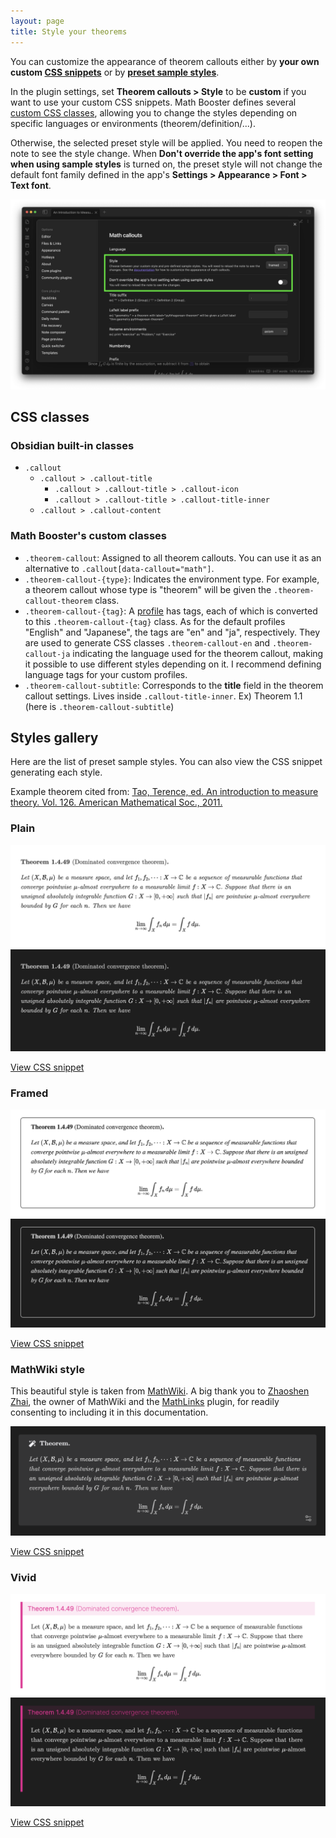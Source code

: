 ```yaml
---
layout: page
title: Style your theorems
---
```


You can customize the appearance of theorem callouts either by **your own custom [CSS snippets](https://help.obsidian.md/Extending+Obsidian/CSS+snippets)** or by **[preset sample styles](#styles-gallery)**.

In the plugin settings, set **Theorem callouts > Style** to be **custom** if you want to use your custom CSS snippets. 
Math Booster defines several [custom CSS classes](#math-boosters-custom-classes), allowing you to change the styles depending on specific languages or environments (theorem/definition/...).

Otherwise, the selected preset style will be applied. You need to reopen the note to see the style change.
When **Don't override the app's font setting when using sample styles** is turned on, the preset style will not change the default font family defined in the app's **Settings > Appearance > Font > Text font**.

![Style setting](fig/style_setting.png)


## CSS classes

### Obsidian built-in classes

- `.callout`
  - `.callout > .callout-title`
    - `.callout > .callout-title > .callout-icon`
    - `.callout > .callout-title > .callout-title-inner`
  - `.callout > .callout-content`

### Math Booster's custom classes

- `.theorem-callout`: Assigned to all theorem callouts. You can use it as an alternative to `.callout[data-callout="math"]`.
- `.theorem-callout-{type}`: Indicates the environment type. For example, a theorem callout whose type is "theorem" will be given the `.theorem-callout-theorem` class.
- `.theorem-callout-{tag}`: A [profile](profiles) has tags, each of which is converted to this `.theorem-callout-{tag}` class. As for the default profiles "English" and "Japanese", the tags are "en" and "ja", respectively. They are used to generate CSS classes `.theorem-callout-en` and `.theorem-callout-ja` indicating the language used for the theorem callout, making it possible to use different styles depending on it. I recommend defining language tags for your custom profiles.
- `.theorem-callout-subtitle`: Corresponds to the **title** field in the theorem callout settings. Lives inside `.callout-title-inner`. Ex) Theorem 1.1 (here is `.theorem-callout-subtitle`)

## Styles gallery

Here are the list of preset sample styles. You can also view the CSS snippet generating each style.

Example theorem cited from: [Tao, Terence, ed. An introduction to measure theory. Vol. 126. American Mathematical Soc., 2011.](https://terrytao.files.wordpress.com/2012/12/gsm-126-tao5-measure-book.pdf)

### Plain

![Plain light](fig/plain.png)
![Plain dark](fig/plain-dark.png)

[View CSS snippet](https://github.com/RyotaUshio/obsidian-math-booster/blob/master/styles/plain.css)

### Framed

![Framed](fig/framed.png)
![Framed dark](fig/framed-dark.png)

[View CSS snippet](https://github.com/RyotaUshio/obsidian-math-booster/blob/master/styles/framed.css)

### MathWiki style

This beautiful style is taken from [MathWiki](https://github.com/zhaoshenzhai/MathWiki). A big thank you to [Zhaoshen Zhai](https://github.com/zhaoshenzhai), the owner of MathWiki and the [MathLinks](obsidian://show-plugin?id=mathlinks) plugin, for readily consenting to including it in this documentation.


![MathWiki style](fig/mathwiki.png)

[View CSS snippet](https://github.com/RyotaUshio/obsidian-math-booster/blob/master/styles/mathwiki.css)

### Vivid

![Vivid light](fig/vivid-light.png)
![Vivid dark](fig/vivid-dark.png)

[View CSS snippet](https://github.com/RyotaUshio/obsidian-math-booster/blob/master/styles/vivid.css)
